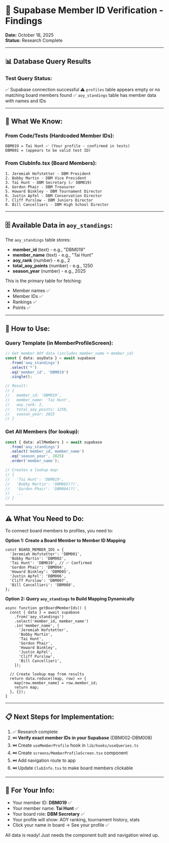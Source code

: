 # 🔎 Supabase Member ID Verification - Findings

**Date:** October 18, 2025  
**Status:** Research Complete

---

## 📊 Database Query Results

### Test Query Status:
✅ Supabase connection successful
⚠️  `profiles` table appears empty or no matching board members found
✅ `aoy_standings` table has member data with names and IDs

---

## 🎯 What We Know:

### From Code/Tests (Hardcoded Member IDs):
```
DBM019 = Tai Hunt ✅ (Your profile - confirmed in tests)
DBM001 = (appears to be valid test ID)
```

### From ClubInfo.tsx (Board Members):
```
1. Jeremiah Hofstetter - DBM President
2. Bobby Martin - DBM Vice President
3. Tai Hunt - DBM Secretary (✅ DBM019)
4. Gordon Phair - DBM Treasurer
5. Howard Binkley - DBM Tournament Director
6. Justin Apfel - DBM Conservation Director
7. Cliff Purslow - DBM Juniors Director
8. Bill Cancellieri - DBM High School Director
```

---

## 🗄️ Available Data in `aoy_standings`:

The `aoy_standings` table stores:
- **member_id** (text) - e.g., "DBM019"
- **member_name** (text) - e.g., "Tai Hunt"
- **aoy_rank** (number) - e.g., 2
- **total_aoy_points** (number) - e.g., 1250
- **season_year** (number) - e.g., 2025

This is the primary table for fetching:
- Member names ✅
- Member IDs ✅
- Rankings ✅
- Points ✅

---

## 🚀 How to Use:

### Query Template (in MemberProfileScreen):
```typescript
// Get member AOY data (includes member_name + member_id)
const { data: aoyData } = await supabase
  .from('aoy_standings')
  .select('*')
  .eq('member_id', 'DBM019')
  .single();

// Result:
// {
//   member_id: 'DBM019',
//   member_name: 'Tai Hunt',
//   aoy_rank: 2,
//   total_aoy_points: 1250,
//   season_year: 2025
// }
```

### Get All Members (for lookup):
```typescript
const { data: allMembers } = await supabase
  .from('aoy_standings')
  .select('member_id, member_name')
  .eq('season_year', 2025)
  .order('member_name');

// Creates a lookup map:
// {
//   'Tai Hunt': 'DBM019',
//   'Bobby Martin': 'DBM002(?)',
//   'Gordon Phair': 'DBM004(?)',
//   ...
// }
```

---

## ⚠️ What You Need to Do:

To connect board members to profiles, you need to:

**Option 1: Create a Board Member to Member ID Mapping**
```tsx
const BOARD_MEMBER_IDS = {
  'Jeremiah Hofstetter': 'DBM001',
  'Bobby Martin': 'DBM002',
  'Tai Hunt': 'DBM019', // ✅ Confirmed
  'Gordon Phair': 'DBM004',
  'Howard Binkley': 'DBM005',
  'Justin Apfel': 'DBM006',
  'Cliff Purslow': 'DBM007',
  'Bill Cancellieri': 'DBM008',
};
```

**Option 2: Query `aoy_standings` to Build Mapping Dynamically**
```tsx
async function getBoardMemberIds() {
  const { data } = await supabase
    .from('aoy_standings')
    .select('member_id, member_name')
    .in('member_name', [
      'Jeremiah Hofstetter',
      'Bobby Martin',
      'Tai Hunt',
      'Gordon Phair',
      'Howard Binkley',
      'Justin Apfel',
      'Cliff Purslow',
      'Bill Cancellieri',
    ]);
  
  // Create lookup map from results
  return data.reduce((map, row) => {
    map[row.member_name] = row.member_id;
    return map;
  }, {});
}
```

---

## 📋 Next Steps for Implementation:

1. ✅ Research complete
2. ⏭️  **Verify exact member IDs in your Supabase** (DBM002-DBM008)
3. ⏭️  Create `useMemberProfile` hook in `lib/hooks/useQueries.ts`
4. ⏭️  Create `screens/MemberProfileScreen.tsx` component
5. ⏭️  Add navigation route to app
6. ⏭️  Update `ClubInfo.tsx` to make board members clickable

---

## 🎣 For Your Info:

- Your member ID: **DBM019** ✅
- Your member name: **Tai Hunt** ✅
- Your board role: **DBM Secretary** ✅
- Your profile will show: AOY ranking, tournament history, stats
- Click your name in board → See your profile ✅

All data is ready! Just needs the component built and navigation wired up.
